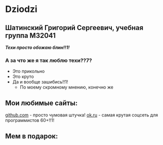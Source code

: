 # Dziodzi

## Шатинский Григорий Сергеевич, учебная группа M32041

***Техи просто обожаю блин!!1!***
### А за что же я так люблю техи??7?

+ Это прикольно
+ Это круто
+ Да и вообще зашибись!!1!
  + По моему скромному мнению, конечно же 


## Мои любимые сайты:

[github.com](http://github.com/) - просто чумовая штучка!
[ok.ru](http://ok.ru/) - самая крутая соцсеть для программистов 60+!!1!

## Мем в подарок:

[logo]: https://yandex.ru/images/search?pos=4&img_url=http%3A%2F%2Fi.pinimg.com%2Foriginals%2Fb1%2Fe0%2F8f%2Fb1e08f3cf1e025a6bb8900380c8dec87.jpg&text=мем%20почему&lr=2&rpt=simage&source=serp "Почему?"
